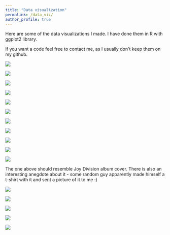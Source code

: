 ```yaml
---
title: "Data visualization"
permalink: /data_viz/
author_profile: true
---
```

Here are some of the data visualizations I made. I have done them in R with ggplot2 library.

If you want a code feel free to contact me, as I usually don't keep them on my github.


![](/images/data_viz/hold_time_rets.svg)

![](/images/data_viz/wibor_curve15_eng.gif)

![](/images/data_viz/smiertelnosc.gif)

![](/images/data_viz/mapa_ev2_ang.png)

![](/images/data_viz/price_struct_tile_ang.png)

![](/images/data_viz/debiuty_gpw.svg)

![](/images/data_viz/avg_space_plot1.png)

![](/images/data_viz/wig_race.gif)

![](/images/data_viz/polls_plot_recent.svg)

![](/images/data_viz/facet_pe.svg)

![](/images/data_viz/joy_div_plot_corona.svg)

The one above should resemble Joy Division album cover. There is also an interesting anegdote about it - some random guy apparently made himself a t-shirt with it and sent a picture of it to me :)

![](/images/data_viz/price_struct_tile_ang.png)

![](/images/data_viz/ridge_covid.svg)

![](/images/data_viz/vacc_race.gif)

![](/images/data_viz/acc_countries.png)

![](/images/data_viz/cross_section_corr.PNG)







